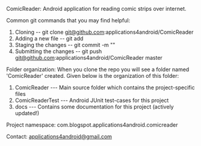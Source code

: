 ComicReader:
Android application for reading comic strips over internet.

Common git commands that you may find helpful:
1. Cloning -- git clone git@github.com:applications4android/ComicReader
2. Adding a new file -- git add <filename>
3. Staging the changes -- git commit -m "<message>"
4. Submitting the changes -- git push git@github.com:applications4android/ComicReader master

Folder organization:
When you clone the repo you will see a folder named 'ComicReader' created.
Given below is the organization of this folder:
  1. ComicReader        --- Main source folder which contains the project-specific files
  2. ComicReaderTest    --- Android JUnit test-cases for this project
  3. docs               --- Contains some documentation for this project (actively updated!)

Project namespace:
com.blogspot.applications4android.comicreader

Contact:
applications4android@gmail.com
